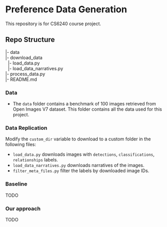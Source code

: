 # Preference Data Generation

This repository is for CS6240 course project.

## Repo Structure
|- data\
|- download_data\
&nbsp;&nbsp;|- load_data.py\
&nbsp;&nbsp;|- load_data_narratives.py\
|- process_data.py\
|- README.md

### Data
- The `data` folder contains a benchmark of 100 images retrieved from Open Images V7 dataset. This folder contains all the data used for this project.

### Data Replication
Modify the `custom_dir` variable to download to a custom folder in the following files:

- `load_data.py` downloads images with `detections`, `classifications`, `relationships` labels. 
- `load_data_narratives.py` downloads narratives of the images.
- `filter_meta_files.py` filter the labels by downloaded image IDs.

### Baseline
TODO

### Our approach
TODO
